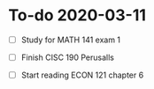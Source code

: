 # To-do 2020-03-11

- [ ] Study for MATH 141 exam 1
- [ ] Finish CISC 190 Perusalls
- [ ] Start reading ECON 121 chapter 6

